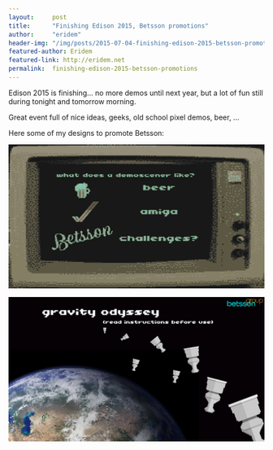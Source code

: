 ```yaml
---
layout:     post
title:      "Finishing Edison 2015, Betsson promotions"
author:     "eridem"
header-img: "/img/posts/2015-07-04-finishing-edison-2015-betsson-promotions/GravityOddisee.png"
featured-author: Eridem
featured-link: http://eridem.net
permalink:  finishing-edison-2015-betsson-promotions
---
```


Edison 2015 is finishing... no more demos until next year, but a lot of fun still during tonight and tomorrow morning.

Great event full of nice ideas, geeks, old school pixel demos, beer, ...

Here some of my designs to promote Betsson:

![](/img/posts/2015-07-04-finishing-edison-2015-betsson-promotions/PCChallenge.png)

![](/img/posts/2015-07-04-finishing-edison-2015-betsson-promotions/GravityOddisee.png)